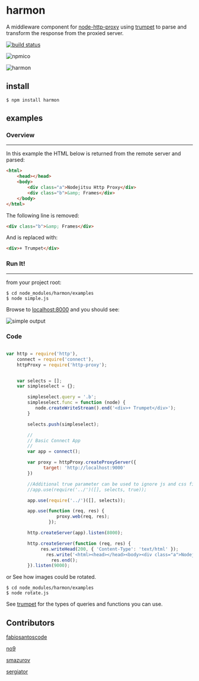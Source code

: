 # harmon

A middleware component for [node-http-proxy](https://github.com/nodejitsu/node-http-proxy) using [trumpet](https://github.com/substack/node-trumpet) to parse and transform the response from the proxied server.

[![build status](https://secure.travis-ci.org/No9/harmon.png)](http://travis-ci.org/No9/harmon)

![npmico](https://nodei.co/npm/harmon.png?downloads=true)

![harmon](http://i.imgur.com/fpMGL.png)

## install

```
$ npm install harmon
```

## examples ##

### Overview ###
------------
In this example the HTML below is returned from the remote server and parsed:
``` html
<html>
	<head></head>
	<body>
		<div class="a">Nodejitsu Http Proxy</div>
		<div class="b">&amp; Frames</div>
	</body>
</html>
```
  
The following line is removed: 
``` html
<div class="b">&amp; Frames</div> 
```
And is replaced with: 
``` html 
<div>+ Trumpet</div>
``` 
### Run It! 
----------- 
from your project root:
```
$ cd node_modules/harmon/examples
$ node simple.js
```
Browse to [localhost:8000](http://localhost:8000) and you should see:

![simple output](http://i.imgur.com/Gpbzt.png)

### Code

``` js

var http = require('http'),
    connect = require('connect'),
    httpProxy = require('http-proxy');


    var selects = [];
    var simpleselect = {};

        simpleselect.query = '.b';
        simpleselect.func = function (node) {
           node.createWriteStream().end('<div>+ Trumpet</div>');
        }

        selects.push(simpleselect);

        //
        // Basic Connect App
        //
        var app = connect();

        var proxy = httpProxy.createProxyServer({
              target: 'http://localhost:9000'
        })

        //Additional true parameter can be used to ignore js and css files. 
        //app.use(require('../')([], selects, true));

        app.use(require('../')([], selects));

        app.use(function (req, res) {
                   proxy.web(req, res);
                });

        http.createServer(app).listen(8000);

        http.createServer(function (req, res) {
             res.writeHead(200, { 'Content-Type': 'text/html' });
               res.write('<html><head></head><body><div class="a">Nodejitsu Http Proxy</div><div class="b">&amp; Frames</div></body></html>');
                 res.end();
        }).listen(9000);
```
or 
See how images could be rotated.
```
$ cd node_modules/harmon/examples
$ node rotate.js
```

See [trumpet](https://github.com/substack/node-trumpet) for the types of queries and functions you can use.

## Contributors 

[fabiosantoscode](https://github.com/fabiosantoscode)

[no9](https://github.com/no9)

[smazurov](https://github.com/smazurov)

[sergiator](https://github.com/sergiator)

